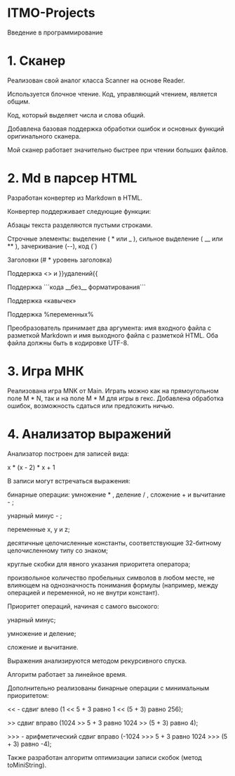 # ITMO-Projects
Введение в программирование

# 1. Сканер
<p>Реализован свой аналог класса Scanner на основе Reader.</p>
<p>Используется блочное чтение. Код, управляющий чтением, является общим.</p>
<p>Код, который выделяет числа и слова общий.</p>
<p>Добавлена базовая поддержка обработки ошибок и основных функций оригинального сканера.</p>
<p>Мой сканер работает значительно быстрее при чтении больших файлов.</p>

# 2. Md в парсер HTML
<p>Разработан конвертер из Markdown в HTML.</p>
<p>Конвертер поддерживает следующие функции:</p>
<p>Абзацы текста разделяются пустыми строками.</p>
<p>Строчные элементы: выделение ( * или _ ), сильное выделение ( __ или ** ), зачеркивание (--), код (`)</p>
<p>Заголовки (# * уровень заголовка)</p>
<p>Поддержка <> и }}удалений{{</p>
<p>Поддержка ```кода __без__ форматирования```</p>
<p>Поддержка «кавычек»</p>
<p>Поддержка %переменных%</p>
<p>Преобразователь принимает два аргумента: имя входного файла с разметкой Markdown и имя выходного файла с разметкой HTML. Оба файла должны быть в кодировке UTF-8.</p>

# 3. Игра МНК
Реализована игра MNK от Main. Играть можно как на прямоугольном поле M * N, так и на поле M * M для игры в гекс. Добавлена обработка ошибок, возможность сдаться или предложить ничью.

# 4. Анализатор выражений
<p>Анализатор построен для записей вида:</p>
<p>х * (х - 2) * х + 1</p>
<p>В записи могут встречаться выражения:</p>
<p>бинарные операции: умножение * , деление / , сложение + и вычитание - ;</p>
<p>унарный минус - ;</p>
<p>переменные x, y и z;</p>
<p>десятичные целочисленные константы, соответствующие 32-битному целочисленному типу со знаком;</p>
<p>круглые скобки для явного указания приоритета оператора;</p>
<p>произвольное количество пробельных символов в любом месте, не влияющем на однозначность понимания формулы (например, между операцией и переменной, но не внутри констант).</p>
<p>Приоритет операций, начиная с самого высокого:</p>
<p>унарный минус;</p>
<p>умножение и деление;</p>
<p>сложение и вычитание.</p>
<p>Выражения анализируются методом рекурсивного спуска.</p>
<p>Алгоритм работает за линейное время.</p>
<p>Дополнительно реализованы бинарные операции с минимальным приоритетом:</p>
<p><< - сдвиг влево (1 << 5 + 3 равно 1 << (5 + 3) равно 256);</p>
<p>>> сдвиг вправо (1024 >> 5 + 3 равно 1024 >> (5 + 3) равно 4);</p>
<p>>>> - арифметический сдвиг вправо (-1024 >>> 5 + 3 равно 1024 >>> (5 + 3) равно -4);</p>
<p>Также разработан алгоритм оптимизации записи скобок (метод toMiniString).</p>
